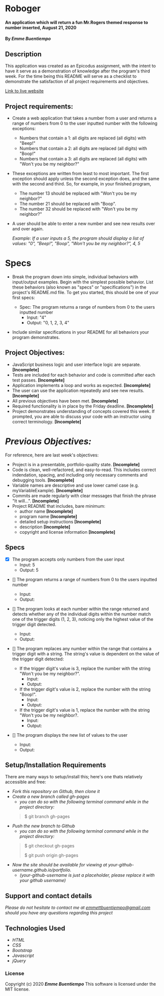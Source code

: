 # __Roboger__

#### __An application which will return a fun Mr.Rogers themed response to number inserted, August 21, 2020__

#### By _**Emme Buentiempo**_

## Description

This application was created as an Epicodus assignment, with the intent to have it serve as a demonstration of knowledge after the program's third week. For the time being this README will serve as a checklist to demonstrate the satisfaction of all project requirements and objectives. 

[Link to live website](http://3emme.github.io/roboger/)

## Project requirements:

  * Create a web application that takes a number from a user and returns a range of numbers from 0 to the user inputted number with the following exceptions:

    * Numbers that contain a 1: all digits are replaced (all digits) with "Beep!"
    * Numbers that contain a 2: all digits are replaced (all digits) with "Boop!"
    * Numbers that contain a 3: all digits are replaced (all digits) with "Won't you be my neighbor?"

  * These exceptions are written from least to most important. The first exception should apply unless the second exception does, and the same with the second and third. So, for example, in your finished program,

    * The number 13 should be replaced with "Won't you be my neighbor?"
    * The number 21 should be replaced with "Boop".
    * The number 32 should be replaced with "Won't you be my neighbor?"
  * A user should be able to enter a new number and see new results over and over again.

    _Example: If a user inputs a 5, the program should display a list of values: "0", "Beep!", "Boop", "Won't you be my neighbor?", 4, 5_

# Specs
  * Break the program down into simple, individual behaviors with input/output examples. Begin with the simplest possible behavior. List these behaviors (also known as "specs" or "specifications") in the project's README.md file. To get you started, this should be one of your first specs:

    * Spec: The program returns a range of numbers from 0 to the users inputted number
      * Input: "4"
      * Output: "0, 1, 2, 3, 4"
  * Include similar specifications in your README for all behaviors your program demonstrates.

## Project Objectives:

  * JavaScript business logic and user interface logic are separate. **[Incomplete]**
  * Tests are included for each behavior and code is committed after each test passes. **[Incomplete]**
  * Application implements a loop and works as expected. **[Incomplete]**
  * The user can use the application repeatedly and see new results. **[Incomplete]**
  * All previous objectives have been met. **[Incomplete]**
  * Required functionality is in place by the Friday deadline. **[Incomplete]**
  * Project demonstrates understanding of concepts covered this week. If prompted, you are able to discuss your code with an instructor using correct terminology. **[Incomplete]**

  # _Previous Objectives:_

For reference, here are last week's objectives:

  * Project is in a presentable, portfolio-quality state. **[Incomplete]**
  * Code is clean, well-refactored, and easy-to-read. This includes correct indendation, spacing, and including only necessary comments and debugging tools. **[Incomplete]**
  * Variable names are descriptive and use lower camel case (e.g. myVariableExample). **[Incomplete]**
  * Commits are made regularly with clear messages that finish the phrase "It will…". **[Incomplete]**
  * Project README that includes, bare minimum:
    * author name **[Incomplete]**
    * program name **[Incomplete]**
    * detailed setup instructions **[Incomplete]**
    * description **[Incomplete]**
    * copyright and license information **[Incomplete]**

## Specs
* [X] The program accepts only numbers from the user input
  * Input: 5
  * Output: 5

* [] The program returns a range of numbers from 0 to the users inputted number
  * Input: 
  * Output:

* [] The program looks at each number within the range returned and detects whether any of the individual digits within the number match one of the trigger digits (1, 2, 3), noticing only the highest value of the trigger digit detected.
  * Input: 
  * Output:

* [] The program replaces any number within the range that contains a trigger digit with a string. The string's value is dependent on the value of the trigger digit detected:
  * If the trigger digit's value is 3, replace the number with the string "Won't you be my neighbor?".
    * Input: 
    * Output:
  * If the trigger digit's value is 2, replace the number with the string "Boop!".
    * Input: 
    * Output:
  * If the trigger digit's value is 1, replace the number with the string "Won't you be my neighbor?.
    * Input: 
    * Output:

* [] The program displays the new list of values to the user
  * Input: 
  * Output:

## Setup/Installation Requirements

There are many ways to setup/install this; here's one thats relatively accessible and free:
* _Fork this repository on Github, then clone it_
* _Create a new branch called gh-pages_
  * _you can do so with the following terminal command while in the project directory:_
  >$ git branch gh-pages
* _Push the new branch to Github_
  * _you can do so with the following terminal command while in the project directory:_
  >$ git checkout gh-pages
  >
  >$ git push origin gh-pages
* _Now the site should be available for viewing at your-github-username.github.io/portfolio._
  * _(your-github-username is just a placeholder, please replace it with your github username)_

## Support and contact details

_Please do not hesitate to contact me at emmettbuentiempo@gmail.com should you have any questions regarding this project_

## Technologies Used

* _HTML_
* _CSS_
* _Bootstrap_
* _Javascript_
* _jQuery_

### License

Copyright (c) 2020 **_Emme Buentiempo_**
This software is licensed under the MIT license.